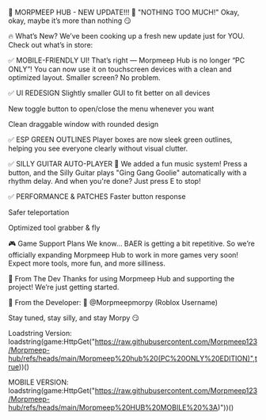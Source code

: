 🚨 MORPMEEP HUB - NEW UPDATE!!! 🚨
"NOTHING TOO MUCH!"
Okay, okay, maybe it’s more than nothing 😏

🔥 What’s New?
We’ve been cooking up a fresh new update just for YOU. Check out what’s in store:

✅ MOBILE-FRIENDLY UI!
That’s right — Morpmeep Hub is no longer “PC ONLY”! You can now use it on touchscreen devices with a clean and optimized layout. Smaller screen? No problem.

✅ UI REDESIGN
Slightly smaller GUI to fit better on all devices

New toggle button to open/close the menu whenever you want

Clean draggable window with rounded design

✅ ESP GREEN OUTLINES
Player boxes are now sleek green outlines, helping you see everyone clearly without visual clutter.

✅ SILLY GUITAR AUTO-PLAYER 🎸
We added a fun music system! Press a button, and the Silly Guitar plays "Ging Gang Goolie" automatically with a rhythm delay. And when you're done? Just press E to stop!

✅ PERFORMANCE & PATCHES
Faster button response

Safer teleportation

Optimized tool grabber & fly

🎮 Game Support Plans
We know… BAER is getting a bit repetitive. So we’re officially expanding Morpmeep Hub to work in more games very soon! Expect more tools, more fun, and more silliness.

💚 From The Dev
Thanks for using Morpmeep Hub and supporting the project! We’re just getting started.

👤 From the Developer:
🧠 @Morpmeepmorpy (Roblox Username)

Stay tuned, stay silly, and stay Morpy 😏

Loadstring Version: loadstring(game:HttpGet("https://raw.githubusercontent.com/Morpmeep123/Morpmeep-hub/refs/heads/main/Morpmeep%20hub%20(PC%20ONLY%20EDITION)",true))()




MOBILE VERSION: loadstring(game:HttpGet("https://raw.githubusercontent.com/Morpmeep123/Morpmeep-hub/refs/heads/main/Morpmeep%20HUB%20MOBILE%20%3A)"))()
